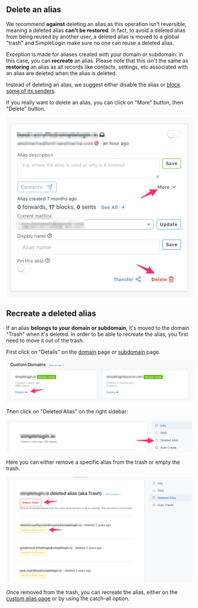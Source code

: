 ## Delete an alias

We recommend **against** deleting an alias as this operation isn't reversible, meaning a deleted alias **can't be restored**. In fact, to avoid a deleted alias from being reused by another user, a deleted alias is moved to a global "trash" and SimpleLogin make sure no one can reuse a deleted alias. 

Exception is made for aliases created with your domain or subdomain: in this case, you can **recreate** an alias. Please note that this isn't the same as **restoring** an alias as all records like contacts, settings, etc associated with an alias are deleted when the alias is deleted.


Instead of deleting an alias, we suggest either disable the alias or [block some of its senders](block-sender.md).

If you really want to delete an alias, you can click on "More" button, then "Delete" button.

![](delete-alias/delete-alias.png)

## Recreate a deleted alias

If an alias **belongs to your domain or subdomain**, it's moved to the domain "Trash" when it's deleted. In order to be able to recreate the alias, you first need to move it out of the trash.

First click on "Details" on the [domain](https://app.simplelogin.io/dashboard/) page or [subdomain]( https://app.simplelogin.io/dashboard/subdomain) page.

![](delete-alias/domain-list.png)

Then click on "Deleted Alias" on the right sidebar:

![](delete-alias/delete-alias-page.png)

Here you can either remove a specific alias from the trash or empty the trash.

![](delete-alias/restore-alias.png)

Once removed from the trash, you can recreate the alias, either on the [custom alias page](https://app.simplelogin.io/dashboard/custom_alias) or by using the catch-all option.







